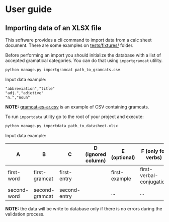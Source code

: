 # User guide

## Importing data of an XLSX file
This software provides a cli command to import data from a calc sheet document. There are some examples on [tests/fixtures/](tests/fixtures/) folder.

Before performing an import you should initialize the database with a list of accepted gramatical categories. You can do that using `importgramcat` utility.
```bash
python manage.py importgramcat path_to_gramcats.csv
```

Input data example:
```csv
"abbreviation","title"
"adj.","adjetive"
"n.","noun"
```

**NOTE:** [gramcat-es-ar.csv](linguatec_lexicon/fixtures/gramcat-es-ar.csv) is an example of CSV containing gramcats.


To run `importdata` utility go to the root of your project and execute:
```bash
python manage.py importdata path_to_datasheet.xlsx
```

Input data example:

| A | B | C | D (ignored column) | E (optional) | F (only for verbs) |
| ------ | ------ | ------ | ------ | ------ | ------ |
| first-word | first-gramcat | first-entry |  | first-example | first-verbal-conjugation |
| second-word | second-gramcat | second-entry |  | ... | ... |

**NOTE:** the data will be write to database only if there is no errors during the validation process.
